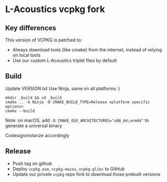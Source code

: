 L-Acoustics vcpkg fork
======================


Key differences
---------------

This version of VCPKG is patched to:
  * Always download tools (like cmake) from the internet, instead of relying on local tools
  * Use our custom L-Acoustics triplet files by default


Build
-----

Update VERSION.txt
Use Ninja, same on all platforms :)

```
mkdir _build && cd _build
cmake .. -G Ninja -D CMAKE_BUILD_TYPE=Release <platform specific options>
cmake --build
```

Note: on macOS, add `-D CMAKE_OSX_ARCHITECTURES="x86_64;arm64"` to generate a universal binary

Codesign/notarize accordingly


Release
-------

 * Push tag on github
 * Deploy `vcpkg.exe`, `vcpkg-macos`, `vcpkg-glibc` to GitHub
 * Update our private `vcpkg` repo fork to download those prebuilt versions

 
